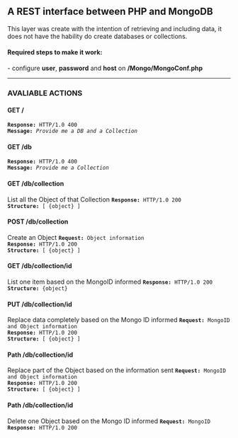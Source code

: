 <h2>A REST interface between PHP and MongoDB</h2>

This layer was create with the intention of retrieving and including data, it does not have the hability do create databases or collections. 

<h4>Required steps to make it work:</h4>
 - configure <b>user</b>, <b>password</b> and <b>host</b> on <b>/Mongo/MongoConf.php</b>

---------

<h3>AVALIABLE ACTIONS</h3>

<h4>GET /</h4>
<code><b>Response:</b> HTTP/1.0 400</code><br/>
<code><b>Message:</b> <i>Provide me a DB and a Collection</i></code>

<h4>GET /db</h4>
<code><b>Response:</b> HTTP/1.0 400</code><br/>
<code><b>Message:</b> <i>Provide me a Collection</i></code>

<h4>GET /db/collection</h4>
List all the Object of that Collection
<code><b>Response:</b> HTTP/1.0 200</code><br/>
<code><b>Structure:</b> [ {object} ]</code>

<h4>POST /db/collection</h4>
Create an Object
<code><b>Request:</b> Object information</code><br/>
<code><b>Response:</b> HTTP/1.0 200</code><br/>
<code><b>Structure:</b> [ {object} ]</code>

<h4>GET /db/collection/id</h4>
List one item based on the MongoID informed
<code><b>Response:</b> HTTP/1.0 200</code><br/>
<code><b>Structure:</b> {object} </code>

<h4>PUT /db/collection/id</h4>
Replace data completely based on the Mongo ID informed
<code><b>Request:</b> MongoID and Object information</code><br/>
<code><b>Response:</b> HTTP/1.0 200</code><br/>
<code><b>Structure:</b> [ {object} ]</code>

<h4>Path /db/collection/id</h4>
Replace part of the Object based on the information sent
<code><b>Request:</b> MongoID and Object information</code><br/>
<code><b>Response:</b> HTTP/1.0 200</code><br/>
<code><b>Structure:</b> [ {object} ]</code>

<h4>Path /db/collection/id</h4>
Delete one Object based on the Mongo ID informed
<code><b>Request:</b> MongoID</code><br/>
<code><b>Response:</b> HTTP/1.0 200</code><br/>
